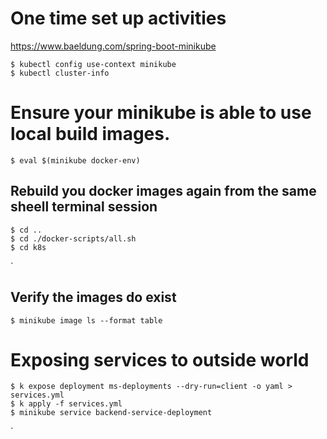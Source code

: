 # One time set up activities
https://www.baeldung.com/spring-boot-minikube
```shell
$ kubectl config use-context minikube
$ kubectl cluster-info
```

# Ensure your minikube is able to use local build images.

```shell
$ eval $(minikube docker-env)
```

## Rebuild you docker images again from the same sheell terminal session
```shell
$ cd ..
$ cd ./docker-scripts/all.sh
$ cd k8s
```
`

## Verify the images do exist

```shell
$ minikube image ls --format table
````


# Exposing services to outside world
```shell
$ k expose deployment ms-deployments --dry-run=client -o yaml > services.yml
$ k apply -f services.yml
$ minikube service backend-service-deployment
```
`
